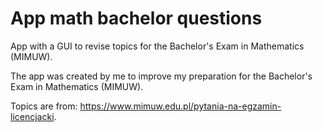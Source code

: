 # App math bachelor questions
App with a GUI to revise topics for the Bachelor's Exam in Mathematics (MIMUW).

The app was created by me to improve my preparation for the Bachelor's Exam in Mathematics (MIMUW).

Topics are from: https://www.mimuw.edu.pl/pytania-na-egzamin-licencjacki.
